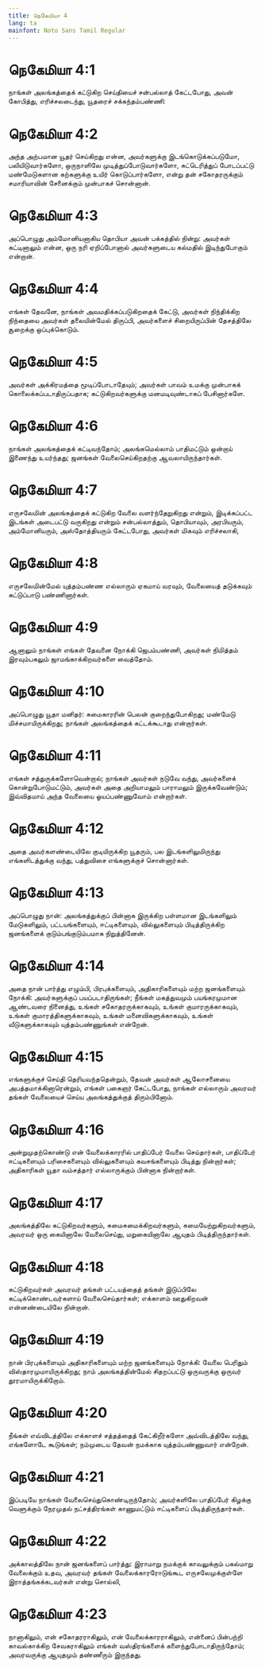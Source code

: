 ```yaml
---
title: நெகேமியா 4
lang: ta
mainfont: Noto Sans Tamil Regular
---
```


# நெகேமியா 4:1

நாங்கள் அலங்கத்தைக் கட்டுகிற செய்தியைச் சன்பல்லாத் கேட்டபோது, அவன் கோபித்து, எரிச்சலடைந்து, யூதரைச் சக்கந்தம்பண்ணி:

# நெகேமியா 4:2

அந்த அற்பமான யூதர் செய்கிறது என்ன, அவர்களுக்கு இடங்கொடுக்கப்படுமோ, பலியிடுவார்களோ, ஒருநாளிலே முடித்துப்போடுவார்களோ, சுட்டெரித்துப் போடப்பட்டு மண்மேடுகளான கற்களுக்கு உயிர் கொடுப்பார்களோ, என்று தன் சகோதரருக்கும் சமாரியாவின் சேனைக்கும் முன்பாகச் சொன்னான்.

# நெகேமியா 4:3

அப்பொழுது அம்மோனியனாகிய தொபியா அவன் பக்கத்தில் நின்று: அவர்கள் கட்டினாலும் என்ன, ஒரு நரி ஏறிப்போனால் அவர்களுடைய கல்மதில் இடிந்துபோகும் என்றான்.

# நெகேமியா 4:4

எங்கள் தேவனே, நாங்கள் அவமதிக்கப்படுகிறதைக் கேட்டு, அவர்கள் நிந்திக்கிற நிந்தையை அவர்கள் தலையின்மேல் திருப்பி, அவர்களைச் சிறையிருப்பின் தேசத்திலே சூறைக்கு ஒப்புக்கொடும்.

# நெகேமியா 4:5

அவர்கள் அக்கிரமத்தை மூடிப்போடாதேயும்; அவர்கள் பாவம் உமக்கு முன்பாகக் கொலைக்கப்படாதிருப்பதாக; கட்டுகிறவர்களுக்கு மனமடிவுண்டாகப் பேசினார்களே.

# நெகேமியா 4:6

நாங்கள் அலங்கத்தைக் கட்டிவந்தோம்; அலங்கமெல்லாம் பாதிமட்டும் ஒன்றாய் இணைந்து உயர்ந்தது; ஜனங்கள் வேலைசெய்கிறதற்கு ஆவலாயிருந்தார்கள்.

# நெகேமியா 4:7

எருசலேமின் அலங்கத்தைக் கட்டுகிற வேலை வளர்ந்தேறுகிறது என்றும், இடிக்கப்பட்ட இடங்கள் அடைபட்டு வருகிறது என்றும் சன்பல்லாத்தும், தொபியாவும், அரபியரும், அம்மோனியரும், அஸ்தோத்தியரும் கேட்டபோது, அவர்கள் மிகவும் எரிச்சலாகி,

# நெகேமியா 4:8

எருசலேமின்மேல் யுத்தம்பண்ண எல்லாரும் ஏகமாய் வரவும், வேலையைத் தடுக்கவும் கட்டுப்பாடு பண்ணினார்கள்.

# நெகேமியா 4:9

ஆனாலும் நாங்கள் எங்கள் தேவனை நோக்கி ஜெபம்பண்ணி, அவர்கள் நிமித்தம் இரவும்பகலும் ஜாமங்காக்கிறவர்களை வைத்தோம்.

# நெகேமியா 4:10

அப்பொழுது யூதா மனிதர்: சுமைகாரரின் பெலன் குறைந்துபோகிறது; மண்மேடு மிச்சமாயிருக்கிறது; நாங்கள் அலங்கத்தைக் கட்டக்கூடாது என்றார்கள்.

# நெகேமியா 4:11

எங்கள் சத்துருக்களோவென்றால்; நாங்கள் அவர்கள் நடுவே வந்து, அவர்களைக் கொன்றுபோடுமட்டும், அவர்கள் அதை அறியாமலும் பாராமலும் இருக்கவேண்டும்; இவ்விதமாய் அந்த வேலையை ஓயப்பண்ணுவோம் என்றார்கள்.

# நெகேமியா 4:12

அதை அவர்களண்டையிலே குடியிருக்கிற யூதரும், பல இடங்களிலுமிருந்து எங்களிடத்துக்கு வந்து, பத்துவிசை எங்களுக்குச் சொன்னார்கள்.

# நெகேமியா 4:13

அப்பொழுது நான்: அலங்கத்துக்குப் பின்னாக இருக்கிற பள்ளமான இடங்களிலும் மேடுகளிலும், பட்டயங்களையும், ஈட்டிகளையும், வில்லுகளையும் பிடித்திருக்கிற ஜனங்களைக் குடும்பங்குடும்பமாக நிறுத்தினேன்.

# நெகேமியா 4:14

அதை நான் பார்த்து எழும்பி, பிரபுக்களையும், அதிகாரிகளையும் மற்ற ஜனங்களையும் நோக்கி: அவர்களுக்குப் பயப்படாதிருங்கள்; நீங்கள் மகத்துவமும் பயங்கரமுமான ஆண்டவரை நினைத்து, உங்கள் சகோதரருக்காகவும், உங்கள் குமாரருக்காகவும், உங்கள் குமாரத்திகளுக்காகவும், உங்கள் மனைவிகளுக்காகவும், உங்கள் வீடுகளுக்காகவும் யுத்தம்பண்ணுங்கள் என்றேன்.

# நெகேமியா 4:15

எங்களுக்குச் செய்தி தெரியவந்ததென்றும், தேவன் அவர்கள் ஆலோசனையை அபத்தமாக்கினாரென்றும், எங்கள் பகைஞர் கேட்டபோது, நாங்கள் எல்லாரும் அவரவர் தங்கள் வேலையைச் செய்ய அலங்கத்துக்குத் திரும்பினோம்.

# நெகேமியா 4:16

அன்றுமுதற்கொண்டு என் வேலைக்காரரில் பாதிப்பேர் வேலை செய்தார்கள், பாதிப்பேர் ஈட்டிகளையும் பரிசைகளையும் வில்லுகளையும் கவசங்களையும் பிடித்து நின்றார்கள்; அதிகாரிகள் யூதா வம்சத்தார் எல்லாருக்கும் பின்னாக நின்றார்கள்.

# நெகேமியா 4:17

அலங்கத்திலே கட்டுகிறவர்களும், சுமைசுமைக்கிறவர்களும், சுமையேற்றுகிறவர்களும், அவரவர் ஒரு கையினாலே வேலைசெய்து, மறுகையினாலே ஆயுதம் பிடித்திருந்தார்கள்.

# நெகேமியா 4:18

கட்டுகிறவர்கள் அவரவர் தங்கள் பட்டயத்தைத் தங்கள் இடுப்பிலே கட்டிக்கொண்டவர்களாய் வேலைசெய்தார்கள்; எக்காளம் ஊதுகிறவன் என்னண்டையிலே நின்றான்.

# நெகேமியா 4:19

நான் பிரபுக்களையும் அதிகாரிகளையும் மற்ற ஜனங்களையும் நோக்கி: வேலை பெரிதும் விஸ்தாரமுமாயிருக்கிறது; நாம் அலங்கத்தின்மேல் சிதறப்பட்டு ஒருவருக்கு ஒருவர் தூரமாயிருக்கிறோம்.

# நெகேமியா 4:20

நீங்கள் எவ்விடத்திலே எக்காளச் சத்தத்தைத் கேட்கிறீர்களோ அவ்விடத்திலே வந்து, எங்களோடே கூடுங்கள்; நம்முடைய தேவன் நமக்காக யுத்தம்பண்ணுவார் என்றேன்.

# நெகேமியா 4:21

இப்படியே நாங்கள் வேலைசெய்துகொண்டிருந்தோம்; அவர்களிலே பாதிப்பேர் கிழக்கு வெளுக்கும் நேரமுதல் நட்சத்திரங்கள் காணுமட்டும் ஈட்டிகளைப் பிடித்திருந்தார்கள்.

# நெகேமியா 4:22

அக்காலத்திலே நான் ஜனங்களைப் பார்த்து: இராமாறு நமக்குக் காவலுக்கும் பகல்மாறு வேலைக்கும் உதவ, அவரவர் தங்கள் வேலைக்காரரோடுங்கூட எருசலேமுக்குள்ளே இராத்தங்கக்கடவர்கள் என்று சொல்லி,

# நெகேமியா 4:23

நானாகிலும், என் சகோதரராகிலும், என் வேலைக்காரராகிலும், என்னைப் பின்பற்றி காவல்காக்கிற சேவகராகிலும் எங்கள் வஸ்திரங்களைக் களைந்துபோடாதிருந்தோம்; அவரவருக்கு ஆயுதமும் தண்ணீரும் இருந்தது.

